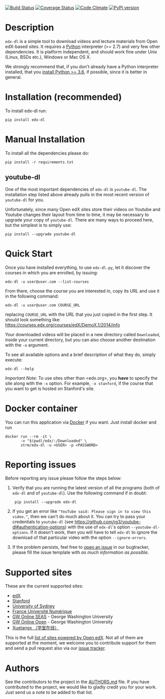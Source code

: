 [![Build Status](https://travis-ci.org/coursera-dl/edx-dl.svg?branch=master)](https://travis-ci.org/coursera-dl/edx-dl)
[![Coverage Status](https://coveralls.io/repos/coursera-dl/edx-dl/badge.svg?branch=master&service=github)](https://coveralls.io/github/coursera-dl/edx-dl?branch=master)
[![Code Climate](https://codeclimate.com/github/coursera-dl/edx-dl/badges/gpa.svg)](https://codeclimate.com/github/coursera-dl/edx-dl)
[![PyPI version](https://badge.fury.io/py/edx-dl.svg)](https://badge.fury.io/py/edx-dl)

# Description

`edx-dl` is a simple tool to download videos and lecture materials from Open
edX-based sites.  It requires a [Python][python] interpreter (>= 2.7) and
very few other dependencies.  It is platform independent, and should work
fine under Unix (Linux, BSDs etc.), Windows or Mac OS X.

We strongly recommend that, if you don't already have a Python interpreter
installed, that you [install Python >= 3.6][python3], if possible, since it
is better in general.

[python]: https://www.python.org/
[python3]: https://www.python.org/downloads/

# Installation (recommended)

To install edx-dl run:

    pip install edx-dl

# Manual Installation

To install all the dependencies please do:

    pip install -r requirements.txt

## youtube-dl

One of the most important dependencies of `edx-dl` is `youtube-dl`. The
installation step listed above already pulls in the most recent version of
`youtube-dl` for you.

Unfortunately, since many Open edX sites store their videos on Youtube and
Youtube changes their layout from time to time, it may be necessary to
upgrade your copy of `youtube-dl`.  There are many ways to proceed here, but
the simplest is to simply use:

    pip install --upgrade youtube-dl

# Quick Start

Once you have installed everything, to use `edx-dl.py`, let it discover the
courses in which you are enrolled, by issuing:

    edx-dl -u user@user.com --list-courses

From there, choose the course you are interested in, copy its URL and use it
in the following command:

    edx-dl -u user@user.com COURSE_URL

replacing `COURSE_URL` with the URL that you just copied in the first step.
It should look something like:
https://courses.edx.org/courses/edX/DemoX.1/2014/info

Your downloaded videos will be placed in a new directory called
`Downloaded`, inside your current directory, but you can also choose another
destination with the `-o` argument.

To see all available options and a brief description of what they do, simply
execute:

    edx-dl --help

*Important Note:* To use sites other than <edx.org>, you **have** to specify the
site along with the `-x` option. For example, `-x stanford`, if the course
that you want to get is hosted on Stanford's site.

# Docker container

You can run this application via [Docker](https://docker.com) if you want. Just install docker and run

```
docker run --rm -it \
       -v "$(pwd)/edx/:/Downloaded" \
       strm/edx-dl -u <USER> -p <PASSWORD>
```

# Reporting issues

Before reporting any issue please follow the steps below:

1. Verify that you are running the latest version of all the programs (both
of `edx-dl` and of `youtube-dl`).  Use the following command if in doubt:

        pip install --upgrade edx-dl

2. If you get an error like `"YouTube said: Please sign in to view this
   video."`, then we can't do much about it. You can try to pass your
   credentials to `youtube-dl` (see
   https://github.com/rg3/youtube-dl#authentication-options) with the use of
   `edx-dl`'s option `--youtube-dl-options`. If it doesn't work, then you
   will have to tell `edx-dl` to ignore the download of that particular
   video with the option `--ignore-errors`.

3. If the problem persists, feel free to [open an issue][issue] in our
bugtracker, please fill the issue template with *as much information as
possible*.

[issue]: https://github.com/coursera-dl/edx-dl/issues

# Supported sites

These are the current supported sites:

- [edX](http://edx.org)
- [Stanford](http://lagunita.stanford.edu/)
- [University of Sydney](http://online.it.usyd.edu.au)
- [France Université Numérique](https://www.france-universite-numerique-mooc.fr/)
- [GW Online SEAS](http://openedx.seas.gwu.edu/) - George Washington University
- [GW Online Open](http://mooc.online.gwu.edu/) - George Washington University
- [Xuetangx （学堂在线）](http://www.xuetangx.com/)

This is the full [list of sites powered by Open edX][sites]. Not all of them
are supported at the moment, we welcome you to contribute support for them
and send a pull request also via our [issue tracker][issue].

[sites]: https://github.com/edx/edx-platform/wiki/Sites-powered-by-Open-edX

# Authors

See the contributors to the project in the [AUTHORS.md][authors] file.  If
you have contributed to the project, we would like to gladly credit you for
your work. Just send us a note to be added to that list.

[authors]: https://github.com/coursera-dl/edx-dl/blob/master/AUTHORS.md
